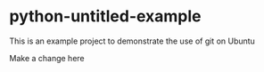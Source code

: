 # python-untitled-example
This is an example project to demonstrate the use of git on Ubuntu

Make a change here